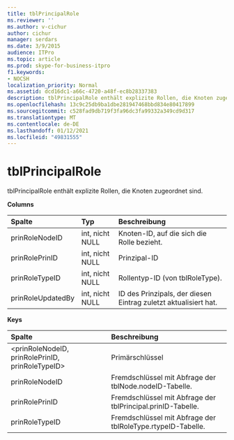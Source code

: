 ```yaml
---
title: tblPrincipalRole
ms.reviewer: ''
ms.author: v-cichur
author: cichur
manager: serdars
ms.date: 3/9/2015
audience: ITPro
ms.topic: article
ms.prod: skype-for-business-itpro
f1.keywords:
- NOCSH
localization_priority: Normal
ms.assetid: dcd16dc1-a66c-4720-a48f-ec8b28337383
description: tblPrincipalRole enthält explizite Rollen, die Knoten zugeordnet sind.
ms.openlocfilehash: 13c9c25db9ba1dbe281947468bbd834e80417899
ms.sourcegitcommit: c528fad9db719f3fa96dc3fa99332a349cd9d317
ms.translationtype: MT
ms.contentlocale: de-DE
ms.lasthandoff: 01/12/2021
ms.locfileid: "49831555"
---
```

# <a name="tblprincipalrole"></a>tblPrincipalRole
 
tblPrincipalRole enthält explizite Rollen, die Knoten zugeordnet sind.
  
**Columns**

|**Spalte**|**Typ**|**Beschreibung**|
|:-----|:-----|:-----|
|prinRoleNodeID  <br/> |int, nicht NULL  <br/> |Knoten-ID, auf die sich die Rolle bezieht.  <br/> |
|prinRolePrinID  <br/> |int, nicht NULL  <br/> |Prinzipal-ID  <br/> |
|prinRoleTypeID  <br/> |int, nicht NULL  <br/> |Rollentyp-ID (von tblRoleType).  <br/> |
|prinRoleUpdatedBy  <br/> |int, nicht NULL  <br/> |ID des Prinzipals, der diesen Eintrag zuletzt aktualisiert hat.  <br/> |
   
**Keys**

|**Spalte**|**Beschreibung**|
|:-----|:-----|
|\<prinRoleNodeID, prinRolePrinID, prinRoleTypeID\>  <br/> |Primärschlüssel  <br/> |
|prinRoleNodeID  <br/> |Fremdschlüssel mit Abfrage der tblNode.nodeID-Tabelle.  <br/> |
|prinRolePrinID  <br/> |Fremdschlüssel mit Abfrage der tblPrincipal.prinID-Tabelle.  <br/> |
|prinRoleTypeID  <br/> |Fremdschlüssel mit Abfrage der tblRoleType.rtypeID-Tabelle.  <br/> |
   


